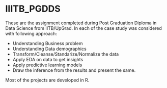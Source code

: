 # IIITB_PGDDS

These are the assignment completed during Post Graduation Diploma in Data Science from IITB/UpGrad. In each of the case study was considered with following approach:

- Understanding Business problem
- Understanding Data demographics
- Transform/Cleanse/Standarize/Normalize the data 
- Apply EDA on data to get insights
- Apply predictive learning models 
- Draw the inference from the results and present the same.

Most of the projects are developed in R.
